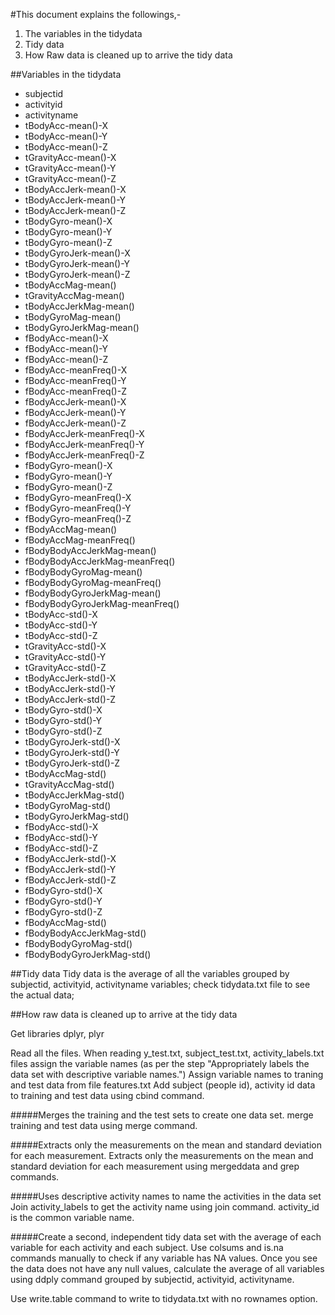 #This document explains the followings,-
1. The variables in the tidydata
2. Tidy data
3. How Raw data is cleaned up to arrive the tidy data


##Variables in the tidydata
* subjectid
* activityid
* activityname
* tBodyAcc-mean()-X
* tBodyAcc-mean()-Y
* tBodyAcc-mean()-Z
* tGravityAcc-mean()-X
* tGravityAcc-mean()-Y
* tGravityAcc-mean()-Z
* tBodyAccJerk-mean()-X
* tBodyAccJerk-mean()-Y
* tBodyAccJerk-mean()-Z
* tBodyGyro-mean()-X
* tBodyGyro-mean()-Y
* tBodyGyro-mean()-Z
* tBodyGyroJerk-mean()-X
* tBodyGyroJerk-mean()-Y
* tBodyGyroJerk-mean()-Z
* tBodyAccMag-mean()
* tGravityAccMag-mean()
* tBodyAccJerkMag-mean()
* tBodyGyroMag-mean()
* tBodyGyroJerkMag-mean()
* fBodyAcc-mean()-X
* fBodyAcc-mean()-Y
* fBodyAcc-mean()-Z
* fBodyAcc-meanFreq()-X
* fBodyAcc-meanFreq()-Y
* fBodyAcc-meanFreq()-Z
* fBodyAccJerk-mean()-X
* fBodyAccJerk-mean()-Y
* fBodyAccJerk-mean()-Z
* fBodyAccJerk-meanFreq()-X
* fBodyAccJerk-meanFreq()-Y
* fBodyAccJerk-meanFreq()-Z
* fBodyGyro-mean()-X
* fBodyGyro-mean()-Y
* fBodyGyro-mean()-Z
* fBodyGyro-meanFreq()-X
* fBodyGyro-meanFreq()-Y
* fBodyGyro-meanFreq()-Z
* fBodyAccMag-mean()
* fBodyAccMag-meanFreq()
* fBodyBodyAccJerkMag-mean()
* fBodyBodyAccJerkMag-meanFreq()
* fBodyBodyGyroMag-mean()
* fBodyBodyGyroMag-meanFreq()
* fBodyBodyGyroJerkMag-mean()
* fBodyBodyGyroJerkMag-meanFreq()
* tBodyAcc-std()-X
* tBodyAcc-std()-Y
* tBodyAcc-std()-Z
* tGravityAcc-std()-X
* tGravityAcc-std()-Y
* tGravityAcc-std()-Z
* tBodyAccJerk-std()-X
* tBodyAccJerk-std()-Y
* tBodyAccJerk-std()-Z
* tBodyGyro-std()-X
* tBodyGyro-std()-Y
* tBodyGyro-std()-Z
* tBodyGyroJerk-std()-X
* tBodyGyroJerk-std()-Y
* tBodyGyroJerk-std()-Z
* tBodyAccMag-std()
* tGravityAccMag-std()
* tBodyAccJerkMag-std()
* tBodyGyroMag-std()
* tBodyGyroJerkMag-std()
* fBodyAcc-std()-X
* fBodyAcc-std()-Y
* fBodyAcc-std()-Z
* fBodyAccJerk-std()-X
* fBodyAccJerk-std()-Y
* fBodyAccJerk-std()-Z
* fBodyGyro-std()-X
* fBodyGyro-std()-Y
* fBodyGyro-std()-Z
* fBodyAccMag-std()
* fBodyBodyAccJerkMag-std()
* fBodyBodyGyroMag-std()
* fBodyBodyGyroJerkMag-std()

##Tidy data
Tidy data is the average of all the variables grouped by subjectid, activityid, activityname variables;
check tidydata.txt file to see the actual data;

##How raw data is cleaned up to arrive at the tidy data

Get libraries dplyr, plyr

Read all the files. When reading y_test.txt, subject_test.txt, activity_labels.txt files assign the variable names (as per the step "Appropriately labels the data set with descriptive variable names.")
Assign variable names to traning and test data from file features.txt
Add subject (people id), activity id data to training and test data using cbind command.

#####Merges the training and the test sets to create one data set.
merge training and test data using merge command.

#####Extracts only the measurements on the mean and standard deviation for each measurement. 
Extracts only the measurements on the mean and standard deviation for each measurement using mergeddata and grep commands.

#####Uses descriptive activity names to name the activities in the data set
Join activity_labels to get the activity name using join command. activity_id is the common variable name.

#####Create a second, independent tidy data set with the average of each variable for each activity and each subject. 
Use colsums and is.na commands manually to check if any variable has NA values. Once you see the data does not have any null values, calculate the average of all variables using ddply command grouped by subjectid, activityid, activityname.	

Use write.table command to write to tidydata.txt with no rownames option.